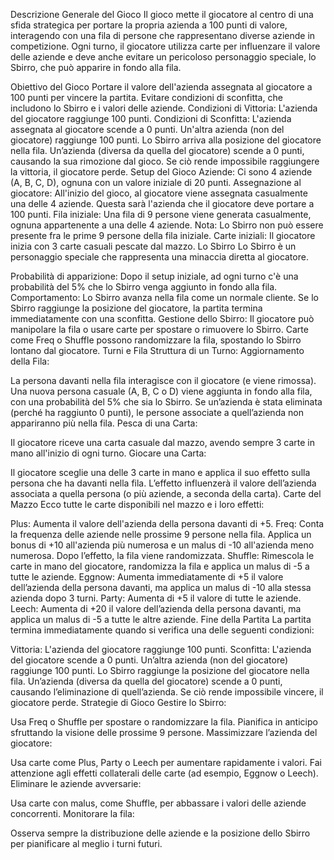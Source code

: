 Descrizione Generale del Gioco
Il gioco mette il giocatore al centro di una sfida strategica per portare la propria azienda a 100 punti di valore, interagendo con una fila di persone che rappresentano diverse aziende in competizione. Ogni turno, il giocatore utilizza carte per influenzare il valore delle aziende e deve anche evitare un pericoloso personaggio speciale, lo Sbirro, che può apparire in fondo alla fila.

Obiettivo del Gioco
Portare il valore dell'azienda assegnata al giocatore a 100 punti per vincere la partita.
Evitare condizioni di sconfitta, che includono lo Sbirro e i valori delle aziende.
Condizioni di Vittoria:
L'azienda del giocatore raggiunge 100 punti.
Condizioni di Sconfitta:
L'azienda assegnata al giocatore scende a 0 punti.
Un'altra azienda (non del giocatore) raggiunge 100 punti.
Lo Sbirro arriva alla posizione del giocatore nella fila.
Un’azienda (diversa da quella del giocatore) scende a 0 punti, causando la sua rimozione dal gioco. Se ciò rende impossibile raggiungere la vittoria, il giocatore perde.
Setup del Gioco
Aziende: Ci sono 4 aziende (A, B, C, D), ognuna con un valore iniziale di 20 punti.
Assegnazione al giocatore: All'inizio del gioco, al giocatore viene assegnata casualmente una delle 4 aziende. Questa sarà l'azienda che il giocatore deve portare a 100 punti.
Fila iniziale: Una fila di 9 persone viene generata casualmente, ognuna appartenente a una delle 4 aziende.
Nota: Lo Sbirro non può essere presente fra le prime 9 persone della fila iniziale.
Carte iniziali: Il giocatore inizia con 3 carte casuali pescate dal mazzo.
Lo Sbirro
Lo Sbirro è un personaggio speciale che rappresenta una minaccia diretta al giocatore.

Probabilità di apparizione: Dopo il setup iniziale, ad ogni turno c'è una probabilità del 5% che lo Sbirro venga aggiunto in fondo alla fila.
Comportamento: Lo Sbirro avanza nella fila come un normale cliente. Se lo Sbirro raggiunge la posizione del giocatore, la partita termina immediatamente con una sconfitta.
Gestione dello Sbirro:
Il giocatore può manipolare la fila o usare carte per spostare o rimuovere lo Sbirro.
Carte come Freq o Shuffle possono randomizzare la fila, spostando lo Sbirro lontano dal giocatore.
Turni e Fila
Struttura di un Turno:
Aggiornamento della Fila:

La persona davanti nella fila interagisce con il giocatore (e viene rimossa).
Una nuova persona casuale (A, B, C o D) viene aggiunta in fondo alla fila, con una probabilità del 5% che sia lo Sbirro.
Se un’azienda è stata eliminata (perché ha raggiunto 0 punti), le persone associate a quell’azienda non appariranno più nella fila.
Pesca di una Carta:

Il giocatore riceve una carta casuale dal mazzo, avendo sempre 3 carte in mano all'inizio di ogni turno.
Giocare una Carta:

Il giocatore sceglie una delle 3 carte in mano e applica il suo effetto sulla persona che ha davanti nella fila. L’effetto influenzerà il valore dell’azienda associata a quella persona (o più aziende, a seconda della carta).
Carte del Mazzo
Ecco tutte le carte disponibili nel mazzo e i loro effetti:

Plus: Aumenta il valore dell'azienda della persona davanti di +5.
Freq: Conta la frequenza delle aziende nelle prossime 9 persone nella fila. Applica un bonus di +10 all'azienda più numerosa e un malus di -10 all'azienda meno numerosa. Dopo l’effetto, la fila viene randomizzata.
Shuffle: Rimescola le carte in mano del giocatore, randomizza la fila e applica un malus di -5 a tutte le aziende.
Eggnow: Aumenta immediatamente di +5 il valore dell’azienda della persona davanti, ma applica un malus di -10 alla stessa azienda dopo 3 turni.
Party: Aumenta di +5 il valore di tutte le aziende.
Leech: Aumenta di +20 il valore dell’azienda della persona davanti, ma applica un malus di -5 a tutte le altre aziende.
Fine della Partita
La partita termina immediatamente quando si verifica una delle seguenti condizioni:

Vittoria: L'azienda del giocatore raggiunge 100 punti.
Sconfitta:
L'azienda del giocatore scende a 0 punti.
Un’altra azienda (non del giocatore) raggiunge 100 punti.
Lo Sbirro raggiunge la posizione del giocatore nella fila.
Un’azienda (diversa da quella del giocatore) scende a 0 punti, causando l’eliminazione di quell’azienda. Se ciò rende impossibile vincere, il giocatore perde.
Strategie di Gioco
Gestire lo Sbirro:

Usa Freq o Shuffle per spostare o randomizzare la fila.
Pianifica in anticipo sfruttando la visione delle prossime 9 persone.
Massimizzare l’azienda del giocatore:

Usa carte come Plus, Party o Leech per aumentare rapidamente i valori.
Fai attenzione agli effetti collaterali delle carte (ad esempio, Eggnow o Leech).
Eliminare le aziende avversarie:

Usa carte con malus, come Shuffle, per abbassare i valori delle aziende concorrenti.
Monitorare la fila:

Osserva sempre la distribuzione delle aziende e la posizione dello Sbirro per pianificare al meglio i turni futuri.
